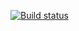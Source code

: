 [![Build status](https://ci.appveyor.com/api/projects/status/hy20e82dqo4f2431?svg=true)](https://ci.appveyor.com/project/Manchester85/ci)
